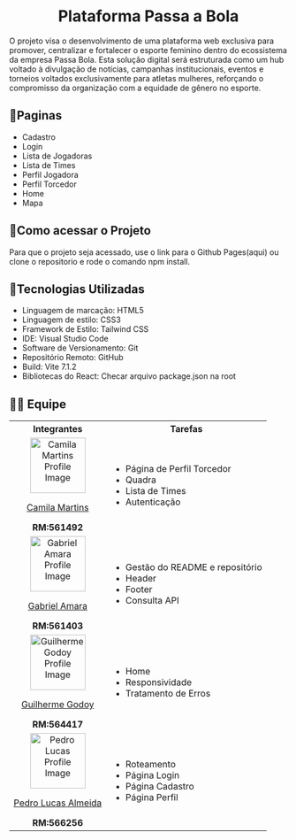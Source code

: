 <h1 align=center>Plataforma Passa a Bola </h1>
O projeto visa o desenvolvimento de uma plataforma web exclusiva para promover, centralizar e fortalecer o esporte feminino dentro do ecossistema da empresa Passa Bola. Esta solução digital será estruturada como um hub voltado à divulgação de notícias, campanhas institucionais, eventos e torneios voltados exclusivamente para atletas mulheres, reforçando o compromisso da organização com a equidade de gênero no esporte. 

## 📄Paginas 
- Cadastro
- Login
- Lista de Jogadoras
- Lista de Times
- Perfil Jogadora
- Perfil Torcedor
- Home
- Mapa

## 👀Como acessar o Projeto
Para que o projeto seja acessado, use o link para o Github Pages(aqui) ou clone o repositorio e rode o comando npm install.

## 🧰Tecnologias Utilizadas
- Linguagem de marcação: HTML5
- Linguagem de estilo: CSS3
- Framework de Estilo: Tailwind CSS
- IDE: Visual Studio Code
- Software de Versionamento: Git
- Repositório Remoto: GitHub
- Build: Vite 7.1.2
- Bibliotecas do React: Checar arquivo package.json na root

## 🧑‍💻 Equipe
<table>
  <tr><th><span>Integrantes</span></th><th><span>Tarefas</span></th></tr>
    <tr>
    <td align = "center">
      <img src="https://avatars.githubusercontent.com/u/202196268?v=4" width="100px" alt= "Camila Martins Profile Image"/><p><a href = "https://github.com/dev-camila">Camila Martins</a></p><span><b>RM:561492</b></span>
    </td>
    <td>
      <ul>
        <li>Página de Perfil Torcedor</li>
        <li>Quadra</li>
        <li>Lista de Times</li>
        <li>Autenticação</li>
      </ul>
    </td>
  </tr>
    <tr>
    <td align = "center">
      <img src="https://avatars.githubusercontent.com/u/80047823?v=4" width="100px" alt= "Gabriel Amara Profile Image"/><p><a href = "https://github.com/gabrielamara98">Gabriel Amara</a></p><span><b>RM:561403</b></span>
    </td>
    <td>
      <ul>
        <li>Gestão do README e repositório</li>
        <li>Header</li>
        <li>Footer</li>
        <li>Consulta API</li>
      </ul>
    </td>
  </tr>
    <tr>
    <td align = "center">
      <img src="https://avatars.githubusercontent.com/u/105310868?v=4" width="100px" alt= "Guilherme Godoy Profile Image"/><p><a href = "https://github.com/godooooy">Guilherme Godoy </a></p><span><b>RM:564417</b></span>
    </td>
    <td>
      <ul>
        <li>Home</li>
        <li>Responsividade</li>
        <li>Tratamento de Erros</li>
      </ul>
    </td>
  </tr>
    <tr>
    <td align = "center">
      <img src="https://avatars.githubusercontent.com/u/101485201?v=4" width="100px" alt= "Pedro Lucas Profile Image"/><p><a href = "https://github.com/pedroviscz">Pedro Lucas Almeida</a></p><span><b>RM:566256</b></span>
    </td>
      <td>
      <ul>
        <li>Roteamento</li>
        <li>Página Login</li>
        <li>Página Cadastro</li>
        <li>Página Perfil</li>
      </ul>
      </td>
</table>

